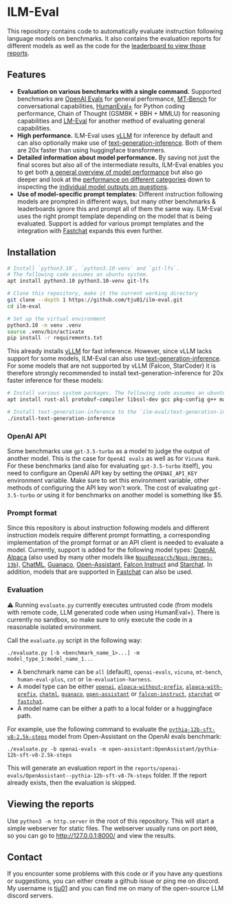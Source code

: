 # ILM-Eval

This repository contains code to automatically evaluate instruction following language models on benchmarks.
It also contains the evaluation reports for different models as well as the code for the [leaderboard to view those reports](https://tju01.github.io/ilm-eval/).

## Features

- **Evaluation on various benchmarks with a single command.** Supported benchmarks are [OpenAI Evals](https://github.com/openai/evals) for general performance, [MT‑Bench](https://arxiv.org/abs/2306.05685) for conversational capabilities, [HumanEval+](https://github.com/evalplus/evalplus) for Python coding performance, Chain of Thought (GSM8K + BBH + MMLU) for reasoning capabilities and [LM-Eval](https://github.com/EleutherAI/lm-evaluation-harness) for another method of evaluating general capabilities.
- **High performance.** ILM-Eval uses [vLLM](https://github.com/vllm-project/vllm) for inference by default and can also optionally make use of [text-generation-inference](https://github.com/huggingface/text-generation-inference). Both of them are 20x faster than using huggingface transformers.
- **Detailed information about model performance.** By saving not just the final scores but also all of the intermediate results, ILM-Eval enables you to get both [a general overview of model performance](https://tju01.github.io/ilm-eval/) but also go deeper and look at the [performance on different categories](https://tju01.github.io/ilm-eval/#?benchmark=mt-bench) down to inspecting the [individual model outputs on questions](https://tju01.github.io/ilm-eval/#?benchmark=cot&task=bbh/date_understanding&model=mosaicml/mpt-30b-chat).
- **Use of model-specific prompt templates**: Different instruction following models are prompted in different ways, but many other benchmarks & leaderboards ignore this and prompt all of them the same way. ILM-Eval uses the right prompt template depending on the model that is being evaluated. Support is added for various prompt templates and the integration with [Fastchat](https://github.com/lm-sys/FastChat) expands this even further.

## Installation

```bash
# Install `python3.10`, `python3.10-venv` and `git-lfs`.
# The following code assumes an ubuntu system.
apt install python3.10 python3.10-venv git-lfs

# Clone this repository, make it the current working directory
git clone --depth 1 https://github.com/tju01/ilm-eval.git
cd ilm-eval

# Set up the virtual environment
python3.10 -m venv .venv
source .venv/bin/activate
pip install -r requirements.txt
```

This already installs [vLLM](https://github.com/vllm-project/vllm) for fast inference. However, since vLLM lacks support for some models, ILM-Eval can also use [text-generation-inference](https://github.com/huggingface/text-generation-inference). For some models that are not supported by vLLM (Falcon, StarCoder) it is therefore strongly recommended to install text-generation-inference for 20x faster inference for these models:

```bash
# Install various system packages. The following code assumes an ubuntu system.
apt install rust-all protobuf-compiler libssl-dev gcc pkg-config g++ make python3.10-dev

# Install text-generation-inference to the `ilm-eval/text-generation-inference` folder.
./install-text-generation-inference
```

### OpenAI API

Some benchmarks use `gpt-3.5-turbo` as a model to judge the output of another model. This is the case for `OpenAI evals` as well as for `Vicuna Rank`.
For these benchmarks (and also for evaluating `gpt-3.5-turbo` itself), you need to configure an OpenAI API key by setting the `OPENAI_API_KEY` environment variable.
Make sure to set this environment variable, other methods of configuring the API key won't work.
The cost of evaluating `gpt-3.5-turbo` or using it for benchmarks on another model is something like $5.

### Prompt format

Since this repository is about instruction following models and different instruction models require different prompt formatting, a corresponding implementation of the prompt format or an API client is needed to evaluate a model. Currently, support is added for the following model types: [OpenAI](https://platform.openai.com/docs/models), [Alpaca](https://crfm.stanford.edu/2023/03/13/alpaca.html) (also used by many other models like [`NousResearch/Nous-Hermes-13b`](https://huggingface.co/NousResearch/Nous-Hermes-13b)), [ChatML](https://github.com/openai/openai-python/blob/main/chatml.md), [Guanaco](https://huggingface.co/timdettmers/guanaco-65b-merged), [Open-Assistant](https://open-assistant.io), [Falcon Instruct](https://huggingface.co/tiiuae) and [Starchat](https://huggingface.co/HuggingFaceH4/starchat-beta). In addition, models that are supported in [Fastchat](https://github.com/lm-sys/FastChat) can also be used.

### Evaluation

⚠️ Running `evaluate.py` currently executes untrusted code (from models with remote code, LLM generated code when using HumanEval+). There is currently no sandbox, so make sure to only execute the code in a reasonable isolated environment.

Call the `evaluate.py` script in the following way:
```
./evaluate.py [-b <benchmark_name_1>...] -m model_type_1:model_name_1...
````
- A benchmark name can be `all` (default), `openai-evals`, `vicuna`, `mt-bench`, `human-eval-plus`, `cot` or `lm-evaluation-harness`.
- A model type can be either [`openai`](https://github.com/tju01/ilm-eval/blob/main/evaluation/models/open_ai.py), [`alpaca-without-prefix`](https://github.com/tju01/ilm-eval/blob/main/evaluation/models/alpaca_without_prefix.py), [`alpaca-with-prefix`](https://github.com/tju01/ilm-eval/blob/main/evaluation/models/alpaca_with_prefix.py), [`chatml`](https://github.com/tju01/ilm-eval/blob/main/evaluation/models/chatml.py), [`guanaco`](https://github.com/tju01/ilm-eval/blob/main/evaluation/models/guanaco.py), [`open-assistant`](https://github.com/tju01/ilm-eval/blob/main/evaluation/models/open_assistant.py) or [`falcon-instruct`](https://github.com/tju01/ilm-eval/blob/main/evaluation/models/falcon_instruct.py), [`starchat`](https://github.com/tju01/ilm-eval/blob/main/evaluation/models/starchat.py) or [`fastchat`](https://github.com/tju01/ilm-eval/blob/main/evaluation/models/fastchat.py).
- A model name can be either a path to a local folder or a huggingface path.

For example, use the following command to evaluate the [`pythia-12b-sft-v8-2.5k-steps`](https://huggingface.co/OpenAssistant/pythia-12b-sft-v8-2.5k-steps) model from Open-Assistant on the OpenAI evals benchmark:
```
./evaluate.py -b openai-evals -m open-assistant:OpenAssistant/pythia-12b-sft-v8-2.5k-steps
```
This will generate an evaluation report in the `reports/openai-evals/OpenAssistant--pythia-12b-sft-v8-7k-steps` folder.
If the report already exists, then the evaluation is skipped.

## Viewing the reports

Use `python3 -m http.server` in the root of this repository.
This will start a simple webserver for static files.
The webserver usually runs on port `8000`, so you can go to http://127.0.0.1:8000/ and view the results.

## Contact

If you encounter some problems with this code or if you have any questions or suggestions, you can either create a github issue or ping me on discord. My username is [tju01](https://discord.com/users/1090923181910532167) and you can find me on many of the open-source LLM discord servers.
